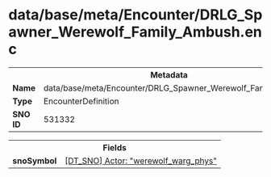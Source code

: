 <h1>data/base/meta/Encounter/DRLG_Spawner_Werewolf_Family_Ambush.enc</h1><table><tr><th colspan="100%">Metadata</th></tr><tr><td><b>Name</b></td><td>data/base/meta/Encounter/DRLG_Spawner_Werewolf_Family_Ambush.enc</td></tr><tr><td><b>Type</b></td><td>EncounterDefinition</td></tr><tr><td><b>SNO ID</b></td><td>531332</td></tr></table>

<table><tr><th colspan="100%">Fields</th></tr><tr><td><b>snoSymbol</b></td><td><a href="..\Actor\werewolf_warg_phys.acr.md">[DT_SNO] Actor: "werewolf_warg_phys"</a></td></tr></table>

